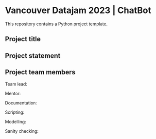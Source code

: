 # Vancouver Datajam 2023 | ChatBot

This repository contains a Python project template.

## Project title

## Project statement

## Project team members

Team lead:

Mentor:

Documentation:

Scripting:

Modelling: 

Sanity checking: 
